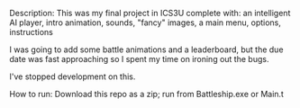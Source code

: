 Description:
This was my final project in ICS3U complete with: an intelligent AI player, intro animation, sounds, "fancy" images, a main menu, options, instructions

I was going to add some battle animations and a leaderboard, but the due date was fast approaching so I spent my time on ironing out the bugs.

I've stopped development on this.


How to run:
Download this repo as a zip;
run from Battleship.exe or Main.t
